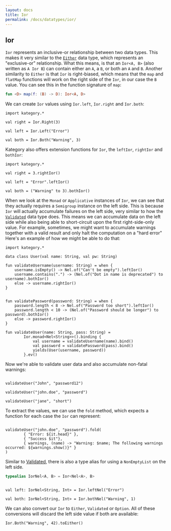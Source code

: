 ```yaml
---
layout: docs
title: Ior
permalink: /docs/datatypes/ior/
---
```


## Ior 

`Ior` represents an inclusive-or relationship between two data types.
This makes it very similar to the [`Either`](/docs/datatypes/either) data type, which represents an "exclusive-or" relationship.
What this means, is that an `Ior<A, B>` (also written as `A Ior B`) can contain either an `A`, a `B`, or both an `A` and `B`.
Another similarity to `Either` is that `Ior` is right-biased,
which means that the `map` and `flatMap` functions will work on the right side of the `Ior`, in our case the `B` value.
You can see this in the function signature of `map`:

```kotlin
fun <D> map(f: (B) -> D): Ior<A, D>
```

We can create `Ior` values using `Ior.left`, `Ior.right` and `Ior.both`:

```kotlin:ank
import kategory.*

val right = Ior.Right(3)

val left = Ior.Left("Error")

val both = Ior.Both("Warning", 3)
```

Kategory also offers extension functions for `Ior`, the `leftIor`, `rightIor` and `bothIor`:

```kotlin:ank
import kategory.*

val right = 3.rightIor()

val left = "Error".leftIor()

val both = ("Warning" to 3).bothIor()
```


When we look at the `Monad` or `Applicative` instances of `Ior`, we can see that they actually requires a `Semigroup` instance on the left side.
This is because `Ior` will actually accumulate failures on the left side, very similar to how the [`Validated`](/docs/datatypes/validated) data type does.
This means we can accumulate data on the left side while also being able to short-circuit upon the first right-side-only value.
For example, sometimes, we might want to accumulate warnings together with a valid result and only halt the computation on a "hard error"
Here's an example of how we might be able to do that:

```kotlin:ank
import kategory.*

data class User(val name: String, val pw: String)

fun validateUsername(username: String) = when {
    username.isEmpty() -> Nel.of("Can't be empty").leftIor()
    username.contains(".") -> (Nel.of("Dot in name is deprecated") to username).bothIor()
    else -> username.rightIor()
}


fun validatePassword(password: String) = when {
    password.length < 8 -> Nel.of("Password too short").leftIor()
    password.length < 10 -> (Nel.of("Password should be longer") to password).bothIor()
    else -> password.rightIor()
}

fun validateUser(name: String, pass: String) =
        Ior.monad<Nel<String>>().binding {
            val username = validateUsername(name).bind()
            val password = validatePassword(pass).bind()
            yields(User(username, password))
        }.ev()

```

Now we're able to validate user data and also accumulate non-fatal warnings:

```kotlin:ank

validateUser("John", "password12")

validateUser("john.doe", "password")

validateUser("jane", "short")

```

To extract the values, we can use the `fold` method, which expects a function for each case the `Ior` can represent:

```kotlin:ank

validateUser("john.doe", "password").fold(
        { "Error: ${it.head}" },
        { "Success $it"},
        { warnings, (name) -> "Warning: $name; The following warnings occurred: ${warnings.show()}" }
)

```
Similar to [Validated](/docs/datatypes/validated), there is also a type alias for using a `NonEmptyList` on the left side.

```kotlin
typealias IorNel<A, B> = Ior<Nel<A>, B>
```


```kotlin:ank

val left: IorNel<String, Int> = Ior.leftNel("Error")

val both: IorNel<String, Int> = Ior.bothNel("Warning", 1)

```


We can also convert our `Ior` to `Either`, `Validated` or `Option`.
All of these conversions will discard the left side value if both are available:

```kotlin:ank
Ior.Both("Warning", 42).toEither()
```